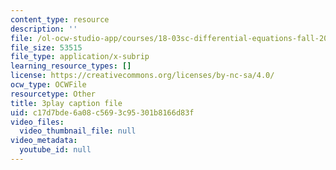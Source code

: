 ```yaml
---
content_type: resource
description: ''
file: /ol-ocw-studio-app/courses/18-03sc-differential-equations-fall-2011/c17d7bde6a08c5693c95301b8166d83f_EQJBp6Ym-6A.srt
file_size: 53515
file_type: application/x-subrip
learning_resource_types: []
license: https://creativecommons.org/licenses/by-nc-sa/4.0/
ocw_type: OCWFile
resourcetype: Other
title: 3play caption file
uid: c17d7bde-6a08-c569-3c95-301b8166d83f
video_files:
  video_thumbnail_file: null
video_metadata:
  youtube_id: null
---
```

